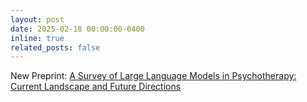 ```yaml
---
layout: post
date: 2025-02-18 00:00:00-0400
inline: true
related_posts: false
---
```


New Preprint: [A Survey of Large Language Models in Psychotherapy: Current Landscape and Future Directions](https://arxiv.org/pdf/2502.11095)